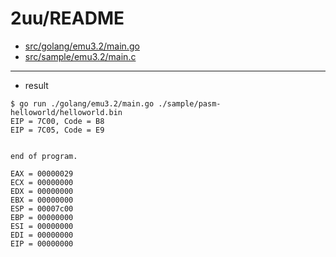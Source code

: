 2uu/README
==========

* [src/golang/emu3.2/main.go](src/golang/emu3.2/main.go)
* [src/sample/emu3.2/main.c](src/sample/emu3.2/main.c)


---

* result
```
$ go run ./golang/emu3.2/main.go ./sample/pasm-helloworld/helloworld.bin
EIP = 7C00, Code = B8
EIP = 7C05, Code = E9


end of program.

EAX = 00000029
ECX = 00000000
EDX = 00000000
EBX = 00000000
ESP = 00007c00
EBP = 00000000
ESI = 00000000
EDI = 00000000
EIP = 00000000
```
